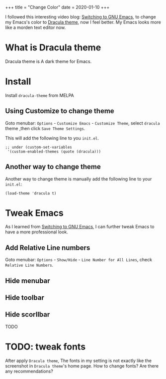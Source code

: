 +++
title = "Change Color"
date = 2020-01-10
+++

I followed this interesting video blog: [Switching to GNU Emacs][1], to change my Emacs's color to [Dracula theme][2], now I feel better. My Emacs looks more like a morden text editor now.
# What is Dracula theme
Dracula theme is A dark theme for Emacs.

# Install
Install `dracula-theme` from MELPA

## Using Customize to change theme
Goto menubar: `Options` - `Customize Emacs` - `Customize Theme`, select `dracula` theme ,then click `Save Theme Settings`.

This will add the following line to you `init.el`.
```
;; under (custom-set-variables
 '(custom-enabled-themes (quote (dracula)))
```

## Another way to change theme
Another way to change theme is manually add the following line to your `init.el`:
```
(load-theme 'dracula t)
```

# Tweak Emacs
As I learned from [Switching to GNU Emacs][1], I can further tweak Emacs to have a more professional look.
## Add Relative Line numbers
Goto menubar: `Options` - `Show/Hide` - `Line Number for All Lines`, check `Relative Line Numbers`.

## Hide menubar

## Hide toolbar
## Hide scorllbar
TODO

# TODO: tweak fonts
After apply `Dracula theme`, The fonts in my setting is not exactly like the screenshot in `Dracula theme`'s home page. How to change fonts? Are there any recommendations?

[1]: https://www.youtube.com/watch?v=Y8koAgkBEnM
[2]: https://draculatheme.com/emacs/
